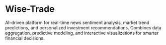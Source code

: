 # Wise-Trade
AI-driven platform for real-time news sentiment analysis, market trend predictions, and personalized investment recommendations. Combines data aggregation, predictive modeling, and interactive visualizations for smarter financial decisions.
